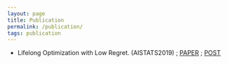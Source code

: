 ```yaml
---
layout: page
title: Publication 
permalink: /publication/
tags: publication
---
```



* Lifelong Optimization with Low Regret. (AISTATS2019) ; [PAPER](http://proceedings.mlr.press/v89/wu19a.html) ; [POST](https://turtleangwu.github.io/lifelong/2019/03/30/lifelong-learning-with-low-regret/)

